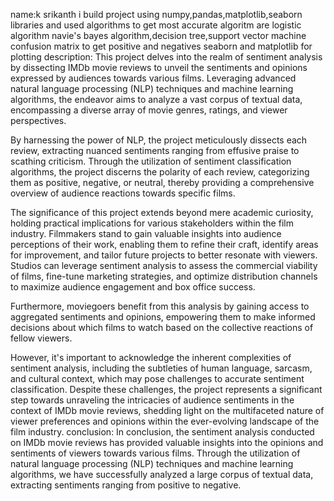 name:k srikanth
i build project using numpy,pandas,matplotlib,seaborn libraries and used algorithms to get most accurate algoritm are logistic algorithm
navie's bayes algorithm,decision tree,support vector machine
confusion matrix to get positive and negatives
seaborn and matplotlib for plotting 
description:
This project delves into the realm of sentiment analysis by dissecting IMDb movie reviews to unveil the sentiments and opinions expressed by audiences towards various films. Leveraging advanced natural language processing (NLP) techniques and machine learning algorithms, the endeavor aims to analyze a vast corpus of textual data, encompassing a diverse array of movie genres, ratings, and viewer perspectives.

By harnessing the power of NLP, the project meticulously dissects each review, extracting nuanced sentiments ranging from effusive praise to scathing criticism. Through the utilization of sentiment classification algorithms, the project discerns the polarity of each review, categorizing them as positive, negative, or neutral, thereby providing a comprehensive overview of audience reactions towards specific films.

The significance of this project extends beyond mere academic curiosity, holding practical implications for various stakeholders within the film industry. Filmmakers stand to gain valuable insights into audience perceptions of their work, enabling them to refine their craft, identify areas for improvement, and tailor future projects to better resonate with viewers. Studios can leverage sentiment analysis to assess the commercial viability of films, fine-tune marketing strategies, and optimize distribution channels to maximize audience engagement and box office success.

Furthermore, moviegoers benefit from this analysis by gaining access to aggregated sentiments and opinions, empowering them to make informed decisions about which films to watch based on the collective reactions of fellow viewers.

However, it's important to acknowledge the inherent complexities of sentiment analysis, including the subtleties of human language, sarcasm, and cultural context, which may pose challenges to accurate sentiment classification. Despite these challenges, the project represents a significant step towards unraveling the intricacies of audience sentiments in the context of IMDb movie reviews, shedding light on the multifaceted nature of viewer preferences and opinions within the ever-evolving landscape of the film industry.
conclusion:
In conclusion, the sentiment analysis conducted on IMDb movie reviews has provided valuable insights into the opinions and sentiments of viewers towards various films. Through the utilization of natural language processing (NLP) techniques and machine learning algorithms, we have successfully analyzed a large corpus of textual data, extracting sentiments ranging from positive to negative.
